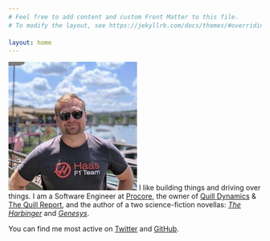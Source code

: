 ```yaml
---
# Feel free to add content and custom Front Matter to this file.
# To modify the layout, see https://jekyllrb.com/docs/themes/#overriding-theme-defaults

layout: home
---
```


<div style="min-height: 164px">
    <p class="lead">
      <img
        class="img img-avatar"
        src="/assets/images/me.jpg"
        alt="This is me."
      />
      I like building things and driving over things. I am a Software
      Engineer at
      <a href="https://procore.com" target="_blank" rel="noopener noreferrer"
        >Procore</a
      >, the owner of
      <a
        href="https://quilldynamics.com"
        target="_blank"
        rel="noopener noreferrer"
        >Quill Dynamics</a
      >
      &
      <a
        href="https://quill.news"
        target="_blank"
        rel="noopener noreferrer"
        >The Quill Report</a
      >, and the author of a two science-fiction novellas: 
      <a
        href="https://www.amazon.com/Harbinger-Graham-Leslie-ebook/dp/B07MJJVQY1/ref=sr_1_7?ie=UTF8&qid=1547266859&sr=8-7&keywords=graham+leslie"
        target="_blank"
        rel="noopener noreferrer"
        ><i>The Harbinger</i></a
      > and <a href="/genesys"><i>Genesys</i></a>.
    </p>
    <p class="lead">
      You can find me most active on
      <a
        href="https://twitter.com/grahamleslie"
        target="_blank"
        rel="noopener noreferrer"
      >
        <i class="fab fa-twitter"></i> Twitter</a
      >
      and
      <a
        href="https://github.com/grahamleslie"
        target="_blank"
        rel="noopener noreferrer"
        ><i class="fab fa-github"></i> GitHub</a
      >.
    </p>
  </div>

